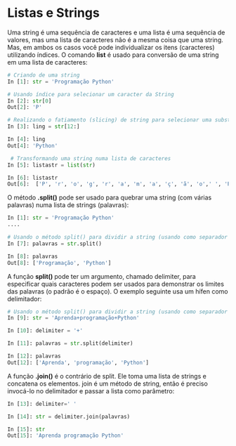 # Listas e Strings

Uma string é uma sequência de caracteres e uma lista é uma sequência de valores, mas uma lista de caracteres não é a mesma coisa que uma string. Mas, em ambos os casos você pode individualizar os itens (caracteres) utilizando índices. O comando **list** é usado para conversão de uma string em uma lista de caracteres:

``` python
# Criando de uma string
In [1]: str = 'Programação Python'

# Usando índice para selecionar um caracter da String
In [2]: str[0] 
Out[2]: 'P'

# Realizando o fatiamento (slicing) de string para selecionar uma substring
In [3]: ling = str[12:]  

In [4]: ling
Out[4]: 'Python'

 # Transformando uma string numa lista de caracteres
In [5]: listastr = list(str)

In [6]: listastr  
Out[6]:  ['P', 'r', 'o', 'g', 'r', 'a', 'm', 'a', 'ç', 'ã', 'o',' ', 'P', 'y', 't', 'h', 'o', 'n']</b>
```


O método **.split()** pode ser usado para quebrar uma string (com várias palavras) numa lista de strings (palavras):

``` python
In [1]: str = 'Programação Python'
....

# Usando o método split() para dividir a string (usando como separador o caracter espaço) em uma lista em 2 substrings
In [7]: palavras = str.split()   

In [8]: palavras
Out[8]: ['Programação', 'Python']
```
A função  <b>split() </b> pode ter um argumento, chamado delimiter, para especificar quais caracteres podem ser usados para demonstrar os limites das palavras (o padrão é o espaço). O exemplo seguinte usa um hífen como delimitador:

``` python
# Usando o método split() para dividir a string (usando como separador o caracter +) em uma lista em 3 substrings
In [9]: str = 'Aprenda+programação+Python'

In [10]: delimiter = '+'

In [11]: palavras = str.split(delimiter)

In [12]: palavras
Out[12]: ['Aprenda', 'programação', 'Python']
```

A função **.join()** é o contrário de split. Ele toma uma lista de strings e concatena os elementos. join é um método de string, então é preciso invocá-lo no delimitador e passar a lista como parâmetro:
``` python
In [13]: delimiter=' '

In [14]: str = delimiter.join(palavras)

In [15]: str
Out[15]: 'Aprenda programação Python'
``` 
